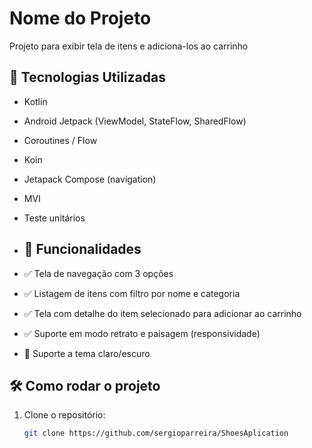 # Nome do Projeto

Projeto para exibir tela de itens e adiciona-los ao carrinho

## 🚀 Tecnologias Utilizadas

- Kotlin
- Android Jetpack (ViewModel, StateFlow, SharedFlow)
- Coroutines / Flow
- Koin
- Jetapack Compose (navigation)
- MVI
- Teste unitários



- ## 📱 Funcionalidades
- ✅ Tela de navegação com 3 opções
- ✅ Listagem de itens com filtro por nome e categoria
- ✅ Tela com detalhe do item selecionado para adicionar ao carrinho
- ✅ Suporte em modo retrato e paisagem (responsividade)
- 🌙 Suporte a tema claro/escuro


## 🛠️ Como rodar o projeto

1. Clone o repositório:
   ```bash
   git clone https://github.com/sergioparreira/ShoesAplication

